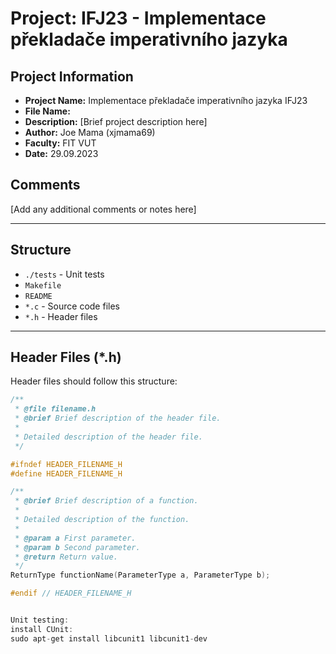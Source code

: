 # Project: IFJ23 - Implementace překladače imperativního jazyka

## Project Information
- **Project Name:** Implementace překladače imperativního jazyka IFJ23
- **File Name:** 
- **Description:** [Brief project description here]
- **Author:** Joe Mama (xjmama69)
- **Faculty:** FIT VUT
- **Date:** 29.09.2023

## Comments
[Add any additional comments or notes here]

---

## Structure
- `./tests` - Unit tests
- `Makefile`
- `README`
- `*.c` - Source code files
- `*.h` - Header files

---

## Header Files (*.h)
Header files should follow this structure:

```c
/**
 * @file filename.h
 * @brief Brief description of the header file.
 *
 * Detailed description of the header file.
 */

#ifndef HEADER_FILENAME_H
#define HEADER_FILENAME_H

/**
 * @brief Brief description of a function.
 *
 * Detailed description of the function.
 *
 * @param a First parameter.
 * @param b Second parameter.
 * @return Return value.
 */
ReturnType functionName(ParameterType a, ParameterType b);

#endif // HEADER_FILENAME_H


Unit testing:
install CUnit:
sudo apt-get install libcunit1 libcunit1-dev

